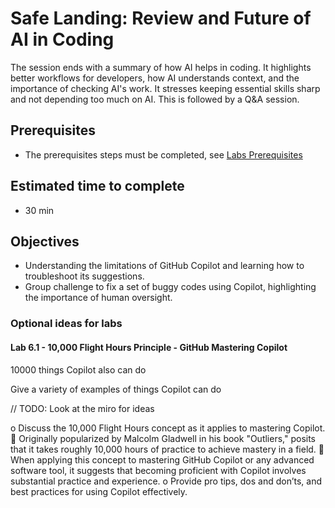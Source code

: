 # Safe Landing: Review and Future of AI in Coding
The session ends with a summary of how AI helps in coding. It highlights better workflows for developers, how AI understands context, and the importance of checking AI's work. It stresses keeping essential skills sharp and not depending too much on AI. This is followed by a Q&A session.


## Prerequisites
- The prerequisites steps must be completed, see [Labs Prerequisites](./Labs/Lab%201.1%20-%20Pre-Flight%20Checklist)

## Estimated time to complete
- 30 min

## Objectives
- Understanding the limitations of GitHub Copilot and learning how to troubleshoot its suggestions.
- Group challenge to fix a set of buggy codes using Copilot, highlighting the importance of human oversight.

### Optional ideas for labs

#### Lab 6.1 - 10,000 Flight Hours Principle - GitHub Mastering Copilot 

10000 things Copilot also can do

Give a variety of examples of things Copilot can do

// TODO: Look at the miro for ideas

o	Discuss the 10,000 Flight Hours concept as it applies to mastering Copilot.
	Originally popularized by Malcolm Gladwell in his book "Outliers," posits that it takes roughly 10,000 hours of practice to achieve mastery in a field.
	When applying this concept to mastering GitHub Copilot or any advanced software tool, it suggests that becoming proficient with Copilot involves substantial practice and experience.
o	Provide pro tips, dos and don’ts, and best practices for using Copilot effectively.